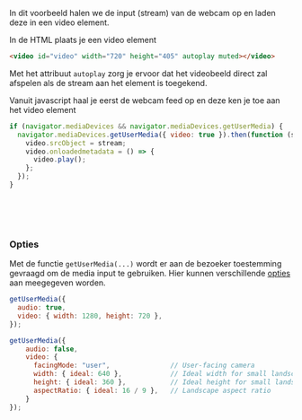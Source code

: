 In dit voorbeeld halen we de input (stream) van de webcam op en laden deze in een video element.

In de HTML plaats je een video element

```html
<video id="video" width="720" height="405" autoplay muted></video>
```

Met het attribuut `autoplay` zorg je ervoor dat het videobeeld direct zal afspelen als de stream aan het element is toegekend.

Vanuit javascript haal je eerst de webcam feed op en deze ken je toe aan het video element

```javascript
if (navigator.mediaDevices && navigator.mediaDevices.getUserMedia) {
  navigator.mediaDevices.getUserMedia({ video: true }).then(function (stream) {
    video.srcObject = stream;
    video.onloadedmetadata = () => {
      video.play();
    };
  });
}
```

<br><br><br>

### Opties
Met de functie `getUserMedia(...)` wordt er aan de bezoeker toestemming gevraagd om de media input te gebruiken. Hier kunnen verschillende [opties](https://developer.mozilla.org/en-US/docs/Web/API/MediaDevices/getUserMedia#parameters) aan meegegeven worden.


```js
getUserMedia({
  audio: true,
  video: { width: 1280, height: 720 },
});
```

```js
getUserMedia({
    audio: false, 
    video: {
      facingMode: "user",               // User-facing camera
      width: { ideal: 640 },            // Ideal width for small landscape format
      height: { ideal: 360 },           // Ideal height for small landscape format
      aspectRatio: { ideal: 16 / 9 },   // Landscape aspect ratio
    }
});
```

